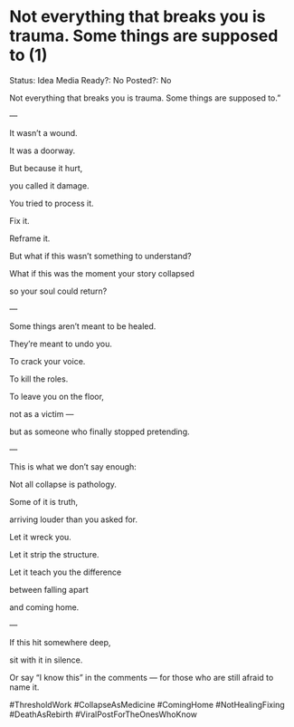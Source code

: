 # Not everything that breaks you is trauma. Some things are supposed to (1)

Status: Idea
Media Ready?: No
Posted?: No

Not everything that breaks you is trauma. Some things are supposed to.”

—

It wasn’t a wound.

It was a doorway.

But because it hurt,

you called it damage.

You tried to process it.

Fix it.

Reframe it.

But what if this wasn’t something to understand?

What if this was the moment your story collapsed

so your soul could return?

—

Some things aren’t meant to be healed.

They’re meant to undo you.

To crack your voice.

To kill the roles.

To leave you on the floor,

not as a victim —

but as someone who finally stopped pretending.

—

This is what we don’t say enough:

Not all collapse is pathology.

Some of it is truth,

arriving louder than you asked for.

Let it wreck you.

Let it strip the structure.

Let it teach you the difference

between falling apart

and coming home.

—

If this hit somewhere deep,

sit with it in silence.

Or say “I know this” in the comments — for those who are still afraid to name it.

#ThresholdWork #CollapseAsMedicine #ComingHome #NotHealingFixing #DeathAsRebirth #ViralPostForTheOnesWhoKnow